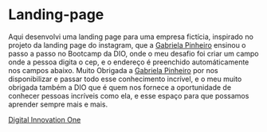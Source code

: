 # Landing-page

Aqui desenvolvi uma landing page para uma empresa fictícia, inspirado no projeto da landing page do instagram, que a <a href="https://github.com/SpruceGabriela">Gabriela Pinheiro</a> ensinou o passo a passo no Bootcamp da DIO, onde o meu desafio foi criar um campo onde a pessoa digita o cep, e o endereço é preenchido automáticamente nos campos abaixo. Muito Obrigada a <a href="https://github.com/SpruceGabriela">Gabriela Pinheiro</a> por nos disponibilizar e passar todo esse conhecimento incrível, e o meu muito obrigada também a DIO que é quem nos fornece a oportunidade de conhecer pessoas incríveis como ela, e esse espaço para que possamos aprender sempre mais e mais.

<a href="https://dio.me/sign-up?ref=UA3T5KTOS0">Digital Innovation One</a>


